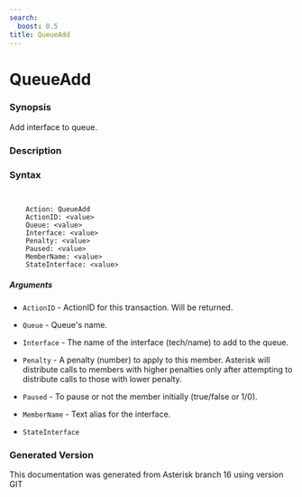 ```yaml
---
search:
  boost: 0.5
title: QueueAdd
---
```


# QueueAdd

### Synopsis

Add interface to queue.

### Description


### Syntax


```


    Action: QueueAdd
    ActionID: <value>
    Queue: <value>
    Interface: <value>
    Penalty: <value>
    Paused: <value>
    MemberName: <value>
    StateInterface: <value>

```
##### Arguments


* `ActionID` - ActionID for this transaction. Will be returned.<br>

* `Queue` - Queue's name.<br>

* `Interface` - The name of the interface (tech/name) to add to the queue.<br>

* `Penalty` - A penalty (number) to apply to this member. Asterisk will distribute calls to members with higher penalties only after attempting to distribute calls to those with lower penalty.<br>

* `Paused` - To pause or not the member initially (true/false or 1/0).<br>

* `MemberName` - Text alias for the interface.<br>

* `StateInterface`


### Generated Version

This documentation was generated from Asterisk branch 16 using version GIT 